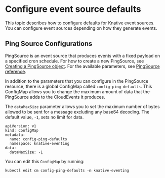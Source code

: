 # Configure event source defaults

This topic describes how to configure defaults for Knative event sources. You can configure event sources depending on how they generate events.

## Ping Source Configurations

PingSource is an event source that produces events with a fixed payload on a specified cron schedule. For how to create a new PingSource, see [Creating a PingSource object](../../developer/eventing/sources/ping-source/README.md).
For the available parameters, see [PingSource reference](../../developer/eventing/sources/ping-source/reference.md).

In addition to the parameters that you can configure in the PingSource resource, there is a global ConfigMap called `config-ping-defaults`.
This ConfigMap allows you to change the maximum amount of data that the PingSource adds to the CloudEvents it produces.

The `dataMaxSize` parameter allows you to set the maximum number of bytes allowed to be sent for a message excluding any base64 decoding. The default value, `-1`, sets no limit for data.

```
apiVersion: v1
kind: ConfigMap
metadata:
  name: config-ping-defaults
  namespace: knative-eventing
data:
  dataMaxSize: -1
```

You can edit this `ConfigMap` by running:

```
kubectl edit cm config-ping-defaults -n knative-eventing
```
